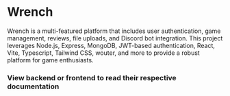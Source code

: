 # Wrench 
Wrench is a multi-featured platform that includes user authentication, game management, reviews, file uploads, and Discord bot integration. This project leverages Node.js, Express, MongoDB, JWT-based authentication, React, Vite, Typescript, Tailwind CSS, wouter, and more to provide a robust platform for game enthusiasts.

### View backend or frontend to read their respective documentation
